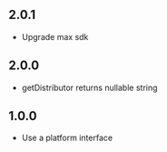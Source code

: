 ## 2.0.1
* Upgrade max sdk

## 2.0.0
* getDistributor returns nullable string

## 1.0.0
* Use a platform interface

